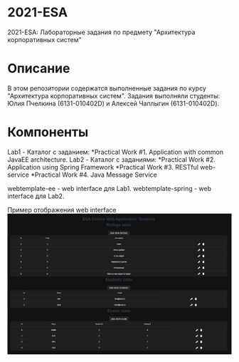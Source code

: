 # 2021-ESA
2021-ESA: Лабораторные задания по предмету "Архитектура корпоративных систем"

# Описание
В этом репозитории содержатся выполненные задания по курсу "Архитектура корпоративных систем". Задания выполняли студенты: Юлия Пчелкина (6131-010402D) и Алексей Чаплыгин (6131-010402D).

# Компоненты
Lab1 - Каталог с заданием:
*Practical Work #1. Application with common JavaEE architecture.
Lab2 - Каталог с заданиями:
*Practical Work #2. Application using Spring Framework
*Practical Work #3. RESTful web-service
*Practical Work #4. Java Message Service

webtemplate-ee - web interface для Lab1.
webtemplate-spring - web interface для Lab2.

Пример отображения web interface
![GUI](/Lab1/others/proof_img.PNG "GUI")